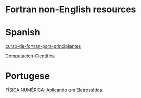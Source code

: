 # Fortran non-English resources

# Spanish

[curso-de-fortran-para-principiantes](https://github.com/tecprog-world/curso-de-fortran-para-principiantes)

[Computacion-Cientifica](https://github.com/LucasAngeloni/Computacion-Cientifica)

# Portugese
[FÍSICA NUMÉRICA: Aplicando em Eletrostática](https://www.amazon.com/F%C3%8DSICA-NUM%C3%89RICA-Aplicando-Eletrost%C3%A1tica-Portuguese-ebook/dp/B094Z84481)
